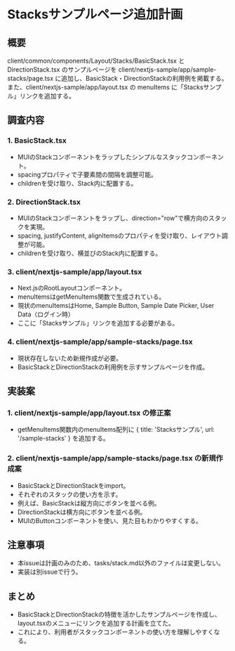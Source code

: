 # Stacksサンプルページ追加計画

## 概要
client/common/components/Layout/Stacks/BasicStack.tsx と DirectionStack.tsx のサンプルページを client/nextjs-sample/app/sample-stacks/page.tsx に追加し、BasicStack・DirectionStackの利用例を掲載する。
また、client/nextjs-sample/app/layout.tsx の menuItems に「Stacksサンプル」リンクを追加する。

## 調査内容

### 1. BasicStack.tsx
- MUIのStackコンポーネントをラップしたシンプルなスタックコンポーネント。
- spacingプロパティで子要素間の間隔を調整可能。
- childrenを受け取り、Stack内に配置する。

### 2. DirectionStack.tsx
- MUIのStackコンポーネントをラップし、direction="row"で横方向のスタックを実現。
- spacing, justifyContent, alignItemsのプロパティを受け取り、レイアウト調整が可能。
- childrenを受け取り、横並びのStack内に配置する。

### 3. client/nextjs-sample/app/layout.tsx
- Next.jsのRootLayoutコンポーネント。
- menuItemsはgetMenuItems関数で生成されている。
- 現状のmenuItemsはHome, Sample Button, Sample Date Picker, User Data（ログイン時）
- ここに「Stacksサンプル」リンクを追加する必要がある。

### 4. client/nextjs-sample/app/sample-stacks/page.tsx
- 現状存在しないため新規作成が必要。
- BasicStackとDirectionStackの利用例を示すサンプルページを作成。

## 実装案

### 1. client/nextjs-sample/app/layout.tsx の修正案
- getMenuItems関数内のmenuItems配列に
  { title: 'Stacksサンプル', url: '/sample-stacks' } を追加する。

### 2. client/nextjs-sample/app/sample-stacks/page.tsx の新規作成案
- BasicStackとDirectionStackをimport。
- それぞれのスタックの使い方を示す。
- 例えば、BasicStackは縦方向にボタンを並べる例。
- DirectionStackは横方向にボタンを並べる例。
- MUIのButtonコンポーネントを使い、見た目もわかりやすくする。

## 注意事項
- 本issueは計画のみのため、tasks/stack.md以外のファイルは変更しない。
- 実装は別issueで行う。

## まとめ
- BasicStackとDirectionStackの特徴を活かしたサンプルページを作成し、
  layout.tsxのメニューにリンクを追加する計画を立てた。
- これにより、利用者がスタックコンポーネントの使い方を理解しやすくなる。
